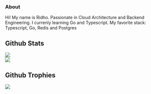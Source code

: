 ### About
Hi! My name is Ridho. Passionate in Cloud Architecture and Backend Engineering.
I currenly learning Go and Typescript.
My favorite stack: Typescript, Go, Redis and Postgres

## Github Stats
![](https://my-readme-kappa.vercel.app/api?username=RageNeko26&theme=slateorange&hide_border=false&include_all_commits=true&count_private=true)<br/>
![](https://my-readme-kappa.vercel.app/api/top-langs/?username=RageNeko26&theme=slateorange&hide_border=false&include_all_commits=true&count_private=true&layout=compact)

## Github Trophies
![](https://github-profile-trophy.vercel.app/?username=RageNeko26&theme=radical&no-frame=false&no-bg=true&margin-w=4)
